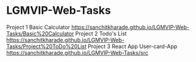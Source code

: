# LGMVIP-Web-Tasks
Project 1 Basic Calculator
https://sanchitkharade.github.io/LGMVIP-Web-Tasks/Basic%20Calculator
Project 2 Todo's List
https://sanchitkharade.github.io/LGMVIP-Web-Tasks/Project%20ToDo%20List
Project 3 React App User-card-App
https://sanchitkharade.github.io/LGMVIP-Web-Tasks/src
